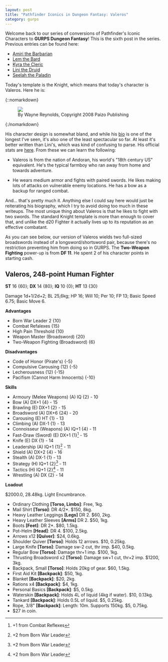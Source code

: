 ```yaml
---
layout: post
title: "Pathfinder Iconics in Dungeon Fantasy: Valeros"
category: gurps
---
```


Welcome back to our series of conversions of Pathfinder's Iconic Characters to
**GURPS Dungeon Fantasy**! This is the sixth post in the series. Previous
entries can be found here:

- [Amiri the Barbarian][1]
- [Lem the Bard][2]
- [Kyra the Cleric][3]
- [Lini the Druid][4]
- [Seelah the Paladin][5]

Today's template is the Knight, which means that today's character is
Valeros. Here he is:

{::nomarkdown}
<figure>
  <img src="{{ "/assets/Valeros.jpg" | absolute_url }}"/>
  <figcaption>By Wayne Reynolds, Copyright 2008 Paizo Publishing</figcaption>
</figure>
{:/nomarkdown}

His character design is somewhat bland, and while his [bio][6] is one of the
longest I've seen, it's also one of the least spectacular so far. At least it's
better written than Lini's, which was kind of confusing to parse. His official
stats are [here][7]. From these we can learn the following:

- Valeros is from the nation of Andoran, his world's "18th century US"
  equivalent. He's the typical farmboy who ran away from home and towards
  adventure.

- He wears medium armor and fights with paired swords. He likes making lots of
  attacks on vulnerable enemy locations. He has a bow as a backup for ranged
  combat.

And... that's pretty much it. Anything else I could say here would just be
reiterating his biography, which I try to avoid doing too much in these
writeups. The most unique thing about Valeros is that he likes to fight with two
swords. The standard Knight template is more than enough to cover that, and
unlike the d20 Fighter it actually lives up to its reputation as an effective
combatant.

As you can see below, our version of Valeros wields two full-sized broadswords
instead of a longsword/shortsword pair, because there's no restriction
preventing him from doing so in GURPS. The **Two-Weapon Fighting** power-up is
from **DF 11**. He spent 2 of his character points in starting cash.

## Valeros, 248-point Human Fighter

**ST** 16 {60}; **DX** 14 {80}; **IQ** 10 {0}; **HT** 13 {30}

Damage 1d+1/2d+2; BL 25,6kg; HP 16; Will 10; Per 10; FP 13; Basic Speed 6.75;
Basic Move 6.

**Advantages**

- Born War Leader 2 {10}
- Combat Refalexes {15}
- High Pain Threshold {10}
- Weapon Master (Broadsword) {20}
- Two-Weapon Fighting (Broadsword) {6}

**Disadvantages**

- Code of Honor (Pirate's) {-5}
- Compulsive Carousing (12) {-5}
- Lecherousness (12) {-15}
- Pacifism (Cannot Harm Innocents) {-10}

**Skills**

- Armoury (Melee Weapons) (A) IQ {2} - 10
- Bow (A) DX+1 {4} - 15
- Brawling (E) DX+1 {2} - 15
- Broadsword (A) DX+6 {24} - 20
- Carousing (E) HT {1} - 13
- Climbing (A) DX-1 {1} - 13
- Connoisseur (Weapons) (A) IQ+1 {4} - 11
- Fast-Draw (Sword) (E) DX+1 {1}[^1] - 15
- Knife (E) DX {1} - 14
- Leadership (A) IQ+1 {1}[^2] - 11
- Shield (A) DX+2 {4} - 16
- Stealth (A) DX-1 {1} - 13
- Strategy (H) IQ+1 {2}[^2] - 11
- Tactics (H) IQ+1 {2}[^2] - 11
- Wrestling (A) DX {2} - 14

**Loadout**

$2000.0, 28.48kg. Light Encumbrance.

- Ordinary Clothing **[Torso, Limbs]**: Free, 1kg.
- Mail Shirt **[Torso]**: DR 4/2*. $150, 8kg.
- Heavy Leather Leggings **[Legs]** DR 2. $60, 2kg.
- Heavy Leather Sleeves **[Arms]** DR 2. $50, 1kg.
- Boots **[Feet]**: DR 2*. $80, 1.5kg.
- Pot-Helm **[Head]**: DR 4. $100, 2.5kg.
- Arrows x12 **[Quiver]**: $24, 0.6kg.
- Shoulder Quiver **[Torso]**: Holds 12 arrows. $10, 0.25kg.
- Large Knife **[Torso]**: Damage sw-2 cut, thr imp. $40, 0.5kg.
- Regular Bow **[Torso]**: Damage thr+1 imp. $100, 1kg.
- Thrusting Broadsword x2 **[Torso]**: Damage sw+1 cut, thr+2 imp. $1200, 3kg.
- Backpack, Small **[Torso]**: Holds 20kg of gear. $60, 1.5kg.
- First Aid Kit **[Backpack]**: $50, 1kg.
- Blanket **[Backpack]**: $20, 2kg.
- Rations x4 **[Backpack]**: $4, 1kg.
- Personal Basics **[Backpack]**: $5, 0.5kg.
- Waterskin **[Backpack]**: Holds 4L of liquid (4kg if water). $10, 0.13kg.
- Tankard **[Backpack]**: Holds 0.5L of liquid. $5, 0.25kg.
- Rope,  3/8" **[Backpack]**: Length: 10m. Supports 150kg. $5, 0.75kg.
- $27 in coin.

[^1]: +1 from Combat Reflexes
[^2]: +2 from Born War Leader


[1]: https://bira.github.io/octopus-carnival/gurps/2016/10/02/pathfinder-df-barbarian.html
[2]: https://bira.github.io/octopus-carnival/gurps/2016/10/08/pathfinder-df-bard.html
[3]: https://bira.github.io/octopus-carnival/gurps/2016/10/15/pathfinder-df-cleric.html
[4]: https://bira.github.io/octopus-carnival/gurps/2016/10/23/pathfinder-df-druid.html
[5]: https://bira.github.io/octopus-carnival/gurps/2016/11/20/pathfinder-df-paladin.html
[6]: http://pathfinder.wikia.com/wiki/Valeros
[7]: http://paizo.com/pathfinderRPG/prd/npcCodex/iconic/valeros.html
